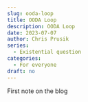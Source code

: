 ```yaml
---
slug: ooda-loop
title: OODA Loop
description: OODA Loop
date: 2023-07-07
author: Chris Prusik
series: 
  - Existential question
categories: 
  - For everyone
draft: no
---
```


First note on the blog